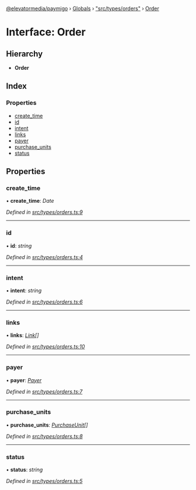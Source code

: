 [@elevatormedia/paymigo](../README.md) › [Globals](../globals.md) › ["src/types/orders"](../modules/_src_types_orders_.md) › [Order](_src_types_orders_.order.md)

# Interface: Order

## Hierarchy

-   **Order**

## Index

### Properties

-   [create_time](_src_types_orders_.order.md#create_time)
-   [id](_src_types_orders_.order.md#id)
-   [intent](_src_types_orders_.order.md#intent)
-   [links](_src_types_orders_.order.md#links)
-   [payer](_src_types_orders_.order.md#payer)
-   [purchase_units](_src_types_orders_.order.md#purchase_units)
-   [status](_src_types_orders_.order.md#status)

## Properties

### create_time

• **create_time**: _Date_

_Defined in [src/types/orders.ts:9](https://github.com/ELEVATORmedia/paymigo/blob/90b1c91/src/types/orders.ts#L9)_

---

### id

• **id**: _string_

_Defined in [src/types/orders.ts:4](https://github.com/ELEVATORmedia/paymigo/blob/90b1c91/src/types/orders.ts#L4)_

---

### intent

• **intent**: _string_

_Defined in [src/types/orders.ts:6](https://github.com/ELEVATORmedia/paymigo/blob/90b1c91/src/types/orders.ts#L6)_

---

### links

• **links**: _[Link](_src_types_common_.link.md)[]_

_Defined in [src/types/orders.ts:10](https://github.com/ELEVATORmedia/paymigo/blob/90b1c91/src/types/orders.ts#L10)_

---

### payer

• **payer**: _[Payer](_src_types_orders_.payer.md)_

_Defined in [src/types/orders.ts:7](https://github.com/ELEVATORmedia/paymigo/blob/90b1c91/src/types/orders.ts#L7)_

---

### purchase_units

• **purchase_units**: _[PurchaseUnit](_src_types_orders_.purchaseunit.md)[]_

_Defined in [src/types/orders.ts:8](https://github.com/ELEVATORmedia/paymigo/blob/90b1c91/src/types/orders.ts#L8)_

---

### status

• **status**: _string_

_Defined in [src/types/orders.ts:5](https://github.com/ELEVATORmedia/paymigo/blob/90b1c91/src/types/orders.ts#L5)_
